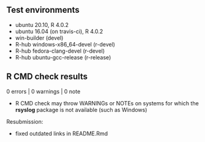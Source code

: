 ## Test environments
- ubuntu 20.10, R 4.0.2
- ubuntu 16.04 (on travis-ci), R 4.0.2
- win-builder (devel)
- R-hub windows-x86_64-devel (r-devel)
- R-hub fedora-clang-devel (r-devel)
- R-hub ubuntu-gcc-release (r-release)


## R CMD check results

0 errors | 0 warnings | 0 note

- R CMD check may throw WARNINGs or NOTEs on systems for which the **rsyslog** 
  package is not available (such as Windows)
  
Resubmission:

- fixed outdated links in README.Rmd
